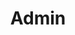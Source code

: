 ---
title: Admin
bio: |
  Welcome to The Noesis Ke. Where We Take You on a Journey and Explore The Technology and Science World.
avatar: /images/the-noesis-ke.png
featured: true
social:
  - title: instagram
    url: https://instagram.com/thenoesiske
  - title: twitter
    url: https://twitter.com/thenoesiske
---